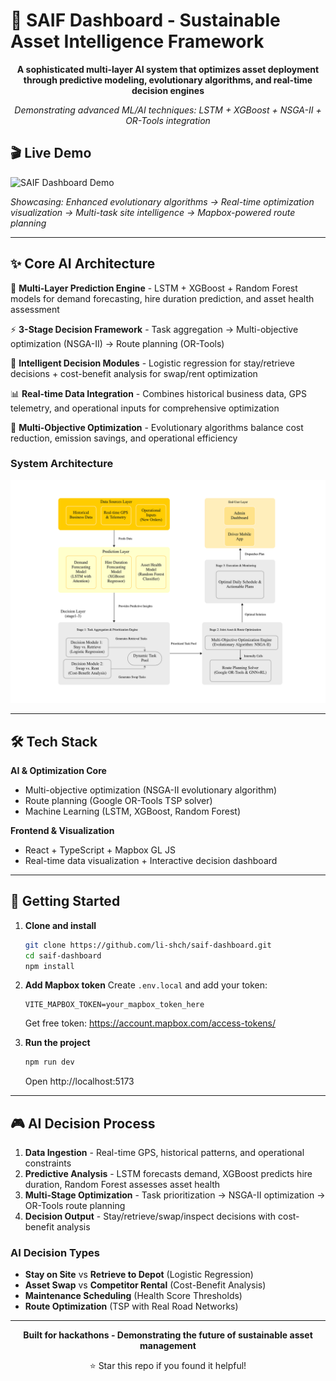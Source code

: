 # 🚚 SAIF Dashboard - Sustainable Asset Intelligence Framework

<div align="center">

**A sophisticated multi-layer AI system that optimizes asset deployment through predictive modeling, evolutionary algorithms, and real-time decision engines**

*Demonstrating advanced ML/AI techniques: LSTM + XGBoost + NSGA-II + OR-Tools integration*

</div>

## 🎬 Live Demo

![SAIF Dashboard Demo](./assets/demo-preview2.gif)

*Showcasing: Enhanced evolutionary algorithms → Real-time optimization visualization → Multi-task site intelligence → Mapbox-powered route planning*

---

## ✨ Core AI Architecture

🧠 **Multi-Layer Prediction Engine** - LSTM + XGBoost + Random Forest models for demand forecasting, hire duration prediction, and asset health assessment

⚡ **3-Stage Decision Framework** - Task aggregation → Multi-objective optimization (NSGA-II) → Route planning (OR-Tools)

🎯 **Intelligent Decision Modules** - Logistic regression for stay/retrieve decisions + cost-benefit analysis for swap/rent optimization

📊 **Real-time Data Integration** - Combines historical business data, GPS telemetry, and operational inputs for comprehensive optimization

🔄 **Multi-Objective Optimization** - Evolutionary algorithms balance cost reduction, emission savings, and operational efficiency

### System Architecture
<div align="center">
<img src="./assets/architecture-diagram2.png" alt="SAIF AI Architecture" width="600">
</div>

---

## 🛠️ Tech Stack

**AI & Optimization Core**
- Multi-objective optimization (NSGA-II evolutionary algorithm)
- Route planning (Google OR-Tools TSP solver)
- Machine Learning (LSTM, XGBoost, Random Forest)

**Frontend & Visualization**
- React + TypeScript + Mapbox GL JS
- Real-time data visualization + Interactive decision dashboard

---

## 🚀 Getting Started

1. **Clone and install**
   ```bash
   git clone https://github.com/li-shch/saif-dashboard.git
   cd saif-dashboard
   npm install
   ```

2. **Add Mapbox token**
   Create `.env.local` and add your token:
   ```env
   VITE_MAPBOX_TOKEN=your_mapbox_token_here
   ```
   Get free token: https://account.mapbox.com/access-tokens/

3. **Run the project**
   ```bash
   npm run dev
   ```
   Open http://localhost:5173

---

## 🎮 AI Decision Process

1. **Data Ingestion** - Real-time GPS, historical patterns, and operational constraints
2. **Predictive Analysis** - LSTM forecasts demand, XGBoost predicts hire duration, Random Forest assesses asset health
3. **Multi-Stage Optimization** - Task prioritization → NSGA-II optimization → OR-Tools route planning
4. **Decision Output** - Stay/retrieve/swap/inspect decisions with cost-benefit analysis

### AI Decision Types
- **Stay on Site** vs **Retrieve to Depot** (Logistic Regression)
- **Asset Swap** vs **Competitor Rental** (Cost-Benefit Analysis)  
- **Maintenance Scheduling** (Health Score Thresholds)
- **Route Optimization** (TSP with Real Road Networks)

---

<div align="center">

**Built for hackathons - Demonstrating the future of sustainable asset management**

⭐ Star this repo if you found it helpful!

</div>